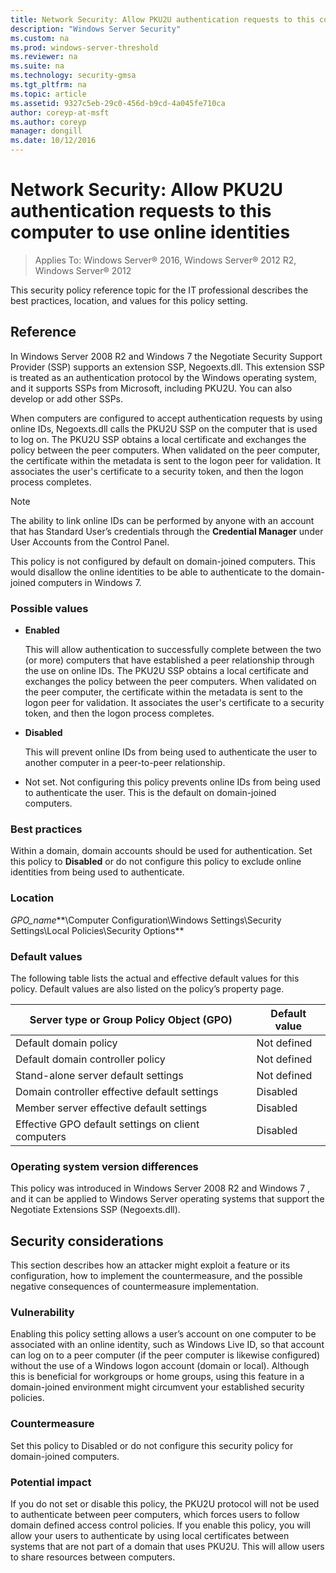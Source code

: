 ```yaml
---
title: Network Security: Allow PKU2U authentication requests to this computer to use online identities
description: "Windows Server Security"
ms.custom: na
ms.prod: windows-server-threshold
ms.reviewer: na
ms.suite: na
ms.technology: security-gmsa
ms.tgt_pltfrm: na
ms.topic: article
ms.assetid: 9327c5eb-29c0-456d-b9cd-4a045fe710ca
author: coreyp-at-msft
ms.author: coreyp
manager: dongill
ms.date: 10/12/2016
---
```

# Network Security: Allow PKU2U authentication requests to this computer to use online identities

>Applies To: Windows Server&reg; 2016, Windows Server&reg; 2012 R2, Windows Server&reg; 2012

This security policy reference topic for the IT professional describes the best practices, location, and values for this policy setting.

## Reference
In  Windows Server 2008 R2  and  Windows 7  the Negotiate Security Support Provider (SSP) supports an extension SSP, Negoexts.dll. This extension SSP is treated as an authentication protocol by the Windows operating system, and it supports SSPs from Microsoft, including PKU2U. You can also develop or add other SSPs.

When computers are configured to accept authentication requests by using online IDs, Negoexts.dll calls the PKU2U SSP on the computer that is used to log on. The PKU2U SSP obtains a local certificate and exchanges the policy between the peer computers. When validated on the peer computer, the certificate within the metadata is sent to the logon peer for validation. It associates the user's certificate to a security token, and then the logon process completes.

> [!NOTE]
> The ability to link online IDs can be performed by anyone with an account that has Standard User’s credentials through the **Credential Manager** under User Accounts from the Control Panel.

This policy is not configured by default on domain-joined computers. This would disallow the online identities to be able to authenticate to the domain-joined computers in Windows 7.

### Possible values

-   **Enabled**

    This will allow authentication to successfully complete between the two (or more) computers that have established a peer relationship through the use on online IDs. The PKU2U SSP obtains a local certificate and exchanges the policy between the peer computers. When validated on the peer computer, the certificate within the metadata is sent to the logon peer for validation. It associates the user's certificate to a security token, and then the logon process completes.

-   **Disabled**

    This will prevent online IDs from being used to authenticate the user to another computer in a peer-to-peer relationship.

-   Not set. Not configuring this policy prevents online IDs from being used to authenticate the user. This is the default on domain-joined computers.

### Best practices
Within a domain, domain accounts should be used for authentication. Set this policy to **Disabled** or do not configure this policy to exclude online identities from being used to authenticate.

### Location
*GPO_name***\Computer Configuration\Windows Settings\Security Settings\Local Policies\Security Options**

### Default values
The following table lists the actual and effective default values for this policy. Default values are also listed on the policy’s property page.

|Server type or Group Policy Object (GPO)|Default value|
|----------------------------------------------|-----------------|
|Default domain policy|Not defined|
|Default domain controller policy|Not defined|
|Stand-alone server default settings|Not defined|
|Domain controller effective default settings|Disabled|
|Member server effective default settings|Disabled|
|Effective GPO default settings on client computers|Disabled|

### Operating system version differences
This policy was introduced in  Windows Server 2008 R2  and  Windows 7 , and it can be applied to Windows Server operating systems that support the Negotiate Extensions SSP (Negoexts.dll).

## Security considerations
This section describes how an attacker might exploit a feature or its configuration, how to implement the countermeasure, and the possible negative consequences of countermeasure implementation.

### Vulnerability
Enabling this policy setting allows a user’s account on one computer to be associated with an online identity, such as Windows Live ID, so that account can log on to a peer computer (if the peer computer is likewise configured) without the use of a Windows logon account (domain or local). Although this is beneficial for workgroups or home groups, using this feature in a domain-joined environment might circumvent your established security policies.

### Countermeasure
Set this policy to Disabled or do not configure this security policy for domain-joined computers.

### Potential impact
If you do not set or disable this policy, the PKU2U protocol will not be used to authenticate between peer computers, which forces users to follow domain defined access control policies. If you enable this policy, you will allow your users to authenticate by using local certificates between systems that are not part of a domain that uses PKU2U. This will allow users to share resources between computers.


